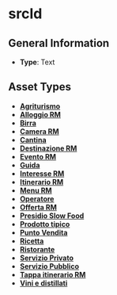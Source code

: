 # srcId

## General Information
- **Type**: Text
## Asset Types
- **[Agriturismo](../contentStructure/agriturismo/README.md)**
- **[Alloggio RM](../contentStructure/alloggio-rm/README.md)**
- **[Birra](../contentStructure/birra/README.md)**
- **[Camera RM](../contentStructure/camera-rm/README.md)**
- **[Cantina](../contentStructure/cantina/README.md)**
- **[Destinazione RM](../contentStructure/destinazione-rm/README.md)**
- **[Evento RM](../contentStructure/evento-rm/README.md)**
- **[Guida](../contentStructure/guida/README.md)**
- **[Interesse RM](../contentStructure/interesse-rm/README.md)**
- **[Itinerario RM](../contentStructure/itinerario-rm/README.md)**
- **[Menu RM](../contentStructure/menu-rm/README.md)**
- **[Operatore](../contentStructure/operatore/README.md)**
- **[Offerta RM](../contentStructure/offerta-rm/README.md)**
- **[Presidio Slow Food](../contentStructure/presidio-slow-food/README.md)**
- **[Prodotto tipico](../contentStructure/prodotto-tipico/README.md)**
- **[Punto Vendita](../contentStructure/punto-vendita/README.md)**
- **[Ricetta](../contentStructure/ricetta/README.md)**
- **[Ristorante](../contentStructure/ristorante/README.md)**
- **[Servizio Privato](../contentStructure/servizio-privato/README.md)**
- **[Servizio Pubblico](../contentStructure/servizio-pubblico/README.md)**
- **[Tappa itinerario RM](../contentStructure/tappa-itinerario-rm/README.md)**
- **[Vini e distillati](../contentStructure/vini-e-distillati/README.md)**
